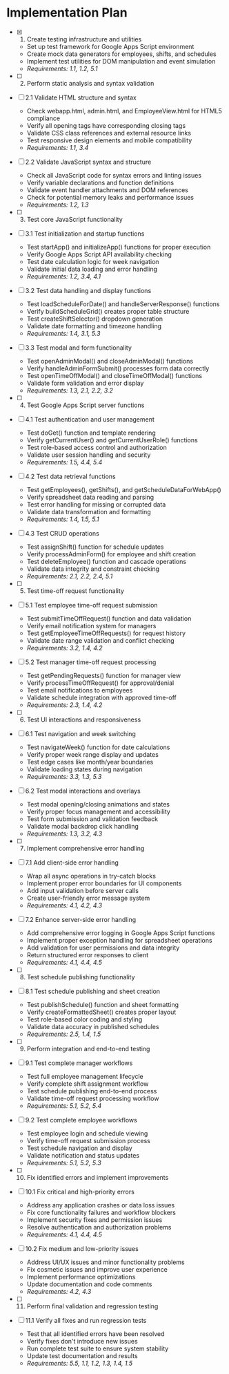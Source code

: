 # Implementation Plan

- [x] 1. Create testing infrastructure and utilities

  - Set up test framework for Google Apps Script environment
  - Create mock data generators for employees, shifts, and schedules
  - Implement test utilities for DOM manipulation and event simulation
  - _Requirements: 1.1, 1.2, 5.1_

- [ ] 2. Perform static analysis and syntax validation
- [ ] 2.1 Validate HTML structure and syntax

  - Check webapp.html, admin.html, and EmployeeView.html for HTML5 compliance
  - Verify all opening tags have corresponding closing tags
  - Validate CSS class references and external resource links
  - Test responsive design elements and mobile compatibility
  - _Requirements: 1.1, 3.4_

- [ ] 2.2 Validate JavaScript syntax and structure

  - Check all JavaScript code for syntax errors and linting issues
  - Verify variable declarations and function definitions
  - Validate event handler attachments and DOM references
  - Check for potential memory leaks and performance issues
  - _Requirements: 1.2, 1.3_

- [ ] 3. Test core JavaScript functionality
- [ ] 3.1 Test initialization and startup functions

  - Test startApp() and initializeApp() functions for proper execution
  - Verify Google Apps Script API availability checking
  - Test date calculation logic for week navigation
  - Validate initial data loading and error handling
  - _Requirements: 1.2, 3.4, 4.1_

- [ ] 3.2 Test data handling and display functions

  - Test loadScheduleForDate() and handleServerResponse() functions
  - Verify buildScheduleGrid() creates proper table structure
  - Test createShiftSelector() dropdown generation
  - Validate date formatting and timezone handling
  - _Requirements: 1.4, 3.1, 5.3_

- [ ] 3.3 Test modal and form functionality

  - Test openAdminModal() and closeAdminModal() functions
  - Verify handleAdminFormSubmit() processes form data correctly
  - Test openTimeOffModal() and closeTimeOffModal() functions
  - Validate form validation and error display
  - _Requirements: 1.3, 2.1, 2.2, 3.2_

- [ ] 4. Test Google Apps Script server functions
- [ ] 4.1 Test authentication and user management

  - Test doGet() function and template rendering
  - Verify getCurrentUser() and getCurrentUserRole() functions
  - Test role-based access control and authorization
  - Validate user session handling and security
  - _Requirements: 1.5, 4.4, 5.4_

- [ ] 4.2 Test data retrieval functions

  - Test getEmployees(), getShifts(), and getScheduleDataForWebApp()
  - Verify spreadsheet data reading and parsing
  - Test error handling for missing or corrupted data
  - Validate data transformation and formatting
  - _Requirements: 1.4, 1.5, 5.1_

- [ ] 4.3 Test CRUD operations

  - Test assignShift() function for schedule updates
  - Verify processAdminForm() for employee and shift creation
  - Test deleteEmployee() function and cascade operations
  - Validate data integrity and constraint checking
  - _Requirements: 2.1, 2.2, 2.4, 5.1_

- [ ] 5. Test time-off request functionality
- [ ] 5.1 Test employee time-off request submission

  - Test submitTimeOffRequest() function and data validation
  - Verify email notification system for managers
  - Test getEmployeeTimeOffRequests() for request history
  - Validate date range validation and conflict checking
  - _Requirements: 3.2, 1.4, 4.2_

- [ ] 5.2 Test manager time-off request processing

  - Test getPendingRequests() function for manager view
  - Verify processTimeOffRequest() for approval/denial
  - Test email notifications to employees
  - Validate schedule integration with approved time-off
  - _Requirements: 2.3, 1.4, 4.2_

- [ ] 6. Test UI interactions and responsiveness
- [ ] 6.1 Test navigation and week switching

  - Test navigateWeek() function for date calculations
  - Verify proper week range display and updates
  - Test edge cases like month/year boundaries
  - Validate loading states during navigation
  - _Requirements: 3.3, 1.3, 5.3_

- [ ] 6.2 Test modal interactions and overlays

  - Test modal opening/closing animations and states
  - Verify proper focus management and accessibility
  - Test form submission and validation feedback
  - Validate modal backdrop click handling
  - _Requirements: 1.3, 3.2, 4.3_

- [ ] 7. Implement comprehensive error handling
- [ ] 7.1 Add client-side error handling

  - Wrap all async operations in try-catch blocks
  - Implement proper error boundaries for UI components
  - Add input validation before server calls
  - Create user-friendly error message system
  - _Requirements: 4.1, 4.2, 4.3_

- [ ] 7.2 Enhance server-side error handling

  - Add comprehensive error logging in Google Apps Script functions
  - Implement proper exception handling for spreadsheet operations
  - Add validation for user permissions and data integrity
  - Return structured error responses to client
  - _Requirements: 4.1, 4.4, 4.5_

- [ ] 8. Test schedule publishing functionality
- [ ] 8.1 Test schedule publishing and sheet creation

  - Test publishSchedule() function and sheet formatting
  - Verify createFormattedSheet() creates proper layout
  - Test role-based color coding and styling
  - Validate data accuracy in published schedules
  - _Requirements: 2.5, 1.4, 1.5_

- [ ] 9. Perform integration and end-to-end testing
- [ ] 9.1 Test complete manager workflows

  - Test full employee management lifecycle
  - Verify complete shift assignment workflow
  - Test schedule publishing end-to-end process
  - Validate time-off request processing workflow
  - _Requirements: 5.1, 5.2, 5.4_

- [ ] 9.2 Test complete employee workflows

  - Test employee login and schedule viewing
  - Verify time-off request submission process
  - Test schedule navigation and display
  - Validate notification and status updates
  - _Requirements: 5.1, 5.2, 5.3_

- [ ] 10. Fix identified errors and implement improvements
- [ ] 10.1 Fix critical and high-priority errors

  - Address any application crashes or data loss issues
  - Fix core functionality failures and workflow blockers
  - Implement security fixes and permission issues
  - Resolve authentication and authorization problems
  - _Requirements: 4.1, 4.4, 4.5_

- [ ] 10.2 Fix medium and low-priority issues

  - Address UI/UX issues and minor functionality problems
  - Fix cosmetic issues and improve user experience
  - Implement performance optimizations
  - Update documentation and code comments
  - _Requirements: 4.2, 4.3_

- [ ] 11. Perform final validation and regression testing
- [ ] 11.1 Verify all fixes and run regression tests
  - Test that all identified errors have been resolved
  - Verify fixes don't introduce new issues
  - Run complete test suite to ensure system stability
  - Update test documentation and results
  - _Requirements: 5.5, 1.1, 1.2, 1.3, 1.4, 1.5_
